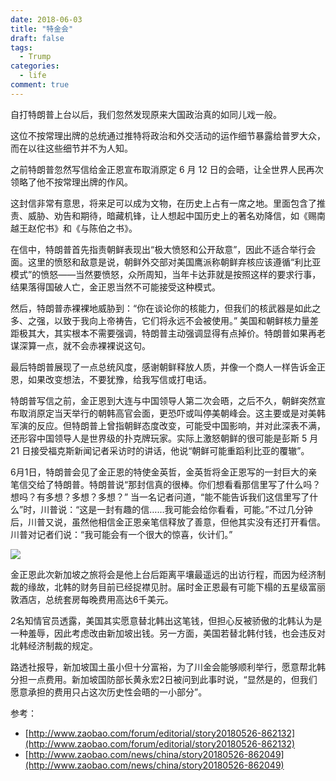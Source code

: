 ```yaml
---
date: 2018-06-03
title: "特金会"
draft: false
tags:
  - Trump
categories:
  - life
comment: true
---
```


自打特朗普上台以后，我们忽然发现原来大国政治真的如同儿戏一般。

这位不按常理出牌的总统通过推特将政治和外交活动的运作细节暴露给普罗大众，而在以往这些细节并不为人知。

之前特朗普忽然写信给金正恩宣布取消原定 6 月 12 日的会晤，让全世界人民再次领略了他不按常理出牌的作风。

这封信非常有意思，将来足可以成为文物，在历史上占有一席之地。里面包含了推责、威胁、劝告和期待，暗藏机锋，让人想起中国历史上的著名劝降信，如《赐南越王赵佗书》和《与陈伯之书》。

在信中，特朗普首先指责朝鲜表现出“极大愤怒和公开敌意”，因此不适合举行会面。这里的愤怒和敌意是说，朝鲜外交部对美国鹰派称朝鲜弃核应该遵循“利比亚模式”的愤怒——当然要愤怒，众所周知，当年卡达菲就是按照这样的要求行事，结果落得国破人亡，金正恩当然不可能接受这种模式。

然后，特朗普赤裸裸地威胁到：“你在谈论你的核能力，但我们的核武器是如此之多、之强，以致于我向上帝祷告，它们将永远不会被使用。” 美国和朝鲜核力量差距极其大，其实根本不需要强调，特朗普主动强调显得有点掉价。特朗普如果再老谋深算一点，就不会赤裸裸说这句。

最后特朗普展现了一点总统风度，感谢朝鲜释放人质，并像一个商人一样告诉金正恩，如果改变想法，不要犹豫，给我写信或打电话。

特朗普写信之前，金正恩到大连与中国领导人第二次会晤，之后不久，朝鲜突然宣布取消原定当天举行的朝韩高官会面，更恐吓或叫停美朝峰会。这主要或是对美韩军演的反应。但特朗普上曾指朝鲜态度改变，可能受中国影响，并对此深表不满，还形容中国领导人是世界级的扑克牌玩家。实际上激怒朝鲜的很可能是彭斯 5 月 21 日接受福克斯新闻记者采访时的讲话，他说“朝鲜可能重蹈利比亚的覆辙”。


6月1日，特朗普会见了金正恩的特使金英哲，金英哲将金正恩写的一封巨大的亲笔信交给了特朗普。特朗普说“那封信真的很棒。你们想看看那信里写了什么吗？想吗？有多想？多想？多想？” 当一名记者问道，“能不能告诉我们这信里写了什么”时，川普说：“这是一封有趣的信……我可能会给你看看，可能。”不过几分钟后，川普又说，虽然他相信金正恩亲笔信释放了善意，但他其实没有还打开看信。川普对记者们说：“我可能会有一个很大的惊喜，伙计们。”

<img src="/life/trump.jpg">


金正恩此次新加坡之旅将会是他上台后距离平壤最遥远的出访行程，而因为经济制裁的缘故，北韩的财务目前已经捉襟见肘。届时金正恩最有可能下榻的五星级富丽敦酒店，总统套房每晚费用高达6千美元。

2名知情官员透露，美国其实愿意替北韩出这笔钱，但担心反被骄傲的北韩认为是一种羞辱，因此考虑改由新加坡出钱。另一方面，美国若替北韩付钱，也会违反对北韩经济制裁的规定。

路透社报导，新加坡国土虽小但十分富裕，为了川金会能够顺利举行，愿意帮北韩分担一点费用。新加坡国防部长黄永宏2日被问到此事时说，“显然是的，但我们愿意承担的费用只占这次历史性会晤的一小部分”。


参考：
- [http://www.zaobao.com/forum/editorial/story20180526-862132](http://www.zaobao.com/forum/editorial/story20180526-862132)
- [http://www.zaobao.com/news/china/story20180526-862049](http://www.zaobao.com/news/china/story20180526-862049)